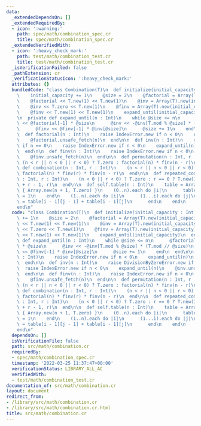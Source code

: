 ```yaml
---
data:
  _extendedDependsOn: []
  _extendedRequiredBy:
  - icon: ':warning:'
    path: spec/math/combination_spec.cr
    title: spec/math/combination_spec.cr
  _extendedVerifiedWith:
  - icon: ':heavy_check_mark:'
    path: test/math/combination_test.cr
    title: test/math/combination_test.cr
  _isVerificationFailed: false
  _pathExtension: cr
  _verificationStatusIcon: ':heavy_check_mark:'
  attributes: {}
  bundledCode: "class Combination(T)\n  def initialize(initial_capacity : Int = 2)\n\
    \    initial_capacity += 1\n    @size = 2\n    @factorial = Array(T).new(initial_capacity)\n\
    \    @factorial << T.new(1) << T.new(1)\n    @inv = Array(T).new(initial_capacity)\n\
    \    @inv << T.zero << T.new(1)\n    @finv = Array(T).new(initial_capacity)\n\
    \    @finv << T.new(1) << T.new(1)\n    expand_until(initial_capacity)\n  end\n\
    \n  private def expand_until(n : Int)\n    while @size <= n\n      @factorial\
    \ << @factorial[-1] * @size\n      @inv << -@inv[T.mod % @size] * (T.mod // @size)\n\
    \      @finv << @finv[-1] * @inv[@size]\n      @size += 1\n    end\n  end\n\n\
    \  def factorial(n : Int)\n    raise IndexError.new if n < 0\n    expand_until(n)\n\
    \    @factorial.unsafe_fetch(n)\n  end\n\n  def inv(n : Int)\n    raise DivisionByZeroError.new\
    \ if n == 0\n    raise IndexError.new if n < 0\n    expand_until(n)\n    @inv.unsafe_fetch(n)\n\
    \  end\n\n  def finv(n : Int)\n    raise IndexError.new if n < 0\n    expand_until(n)\n\
    \    @finv.unsafe_fetch(n)\n  end\n\n  def permutation(n : Int, r : Int)\n   \
    \ (n < r || n < 0 || r < 0) ? T.zero : factorial(n) * finv(n - r)\n  end\n\n \
    \ def combination(n : Int, r : Int)\n    (n < r || n < 0 || r < 0) ? T.zero :\
    \ factorial(n) * finv(r) * finv(n - r)\n  end\n\n  def repeated_combination(n\
    \ : Int, r : Int)\n    (n < 0 || r < 0) ? T.zero : r == 0 ? T.new(1) : combination(n\
    \ + r - 1, r)\n  end\n\n  def self.table(n : Int)\n    table = Array.new(n + 1)\
    \ { Array.new(n + 1, T.zero) }\n    (0..n).each do |i|\n      table[i][0] = table[i][i]\
    \ = 1\n    end\n    (1..n).each do |i|\n      (1...i).each do |j|\n        table[i][j]\
    \ = table[i - 1][j - 1] + table[i - 1][j]\n      end\n    end\n    table\n  end\n\
    end\n"
  code: "class Combination(T)\n  def initialize(initial_capacity : Int = 2)\n    initial_capacity\
    \ += 1\n    @size = 2\n    @factorial = Array(T).new(initial_capacity)\n    @factorial\
    \ << T.new(1) << T.new(1)\n    @inv = Array(T).new(initial_capacity)\n    @inv\
    \ << T.zero << T.new(1)\n    @finv = Array(T).new(initial_capacity)\n    @finv\
    \ << T.new(1) << T.new(1)\n    expand_until(initial_capacity)\n  end\n\n  private\
    \ def expand_until(n : Int)\n    while @size <= n\n      @factorial << @factorial[-1]\
    \ * @size\n      @inv << -@inv[T.mod % @size] * (T.mod // @size)\n      @finv\
    \ << @finv[-1] * @inv[@size]\n      @size += 1\n    end\n  end\n\n  def factorial(n\
    \ : Int)\n    raise IndexError.new if n < 0\n    expand_until(n)\n    @factorial.unsafe_fetch(n)\n\
    \  end\n\n  def inv(n : Int)\n    raise DivisionByZeroError.new if n == 0\n  \
    \  raise IndexError.new if n < 0\n    expand_until(n)\n    @inv.unsafe_fetch(n)\n\
    \  end\n\n  def finv(n : Int)\n    raise IndexError.new if n < 0\n    expand_until(n)\n\
    \    @finv.unsafe_fetch(n)\n  end\n\n  def permutation(n : Int, r : Int)\n   \
    \ (n < r || n < 0 || r < 0) ? T.zero : factorial(n) * finv(n - r)\n  end\n\n \
    \ def combination(n : Int, r : Int)\n    (n < r || n < 0 || r < 0) ? T.zero :\
    \ factorial(n) * finv(r) * finv(n - r)\n  end\n\n  def repeated_combination(n\
    \ : Int, r : Int)\n    (n < 0 || r < 0) ? T.zero : r == 0 ? T.new(1) : combination(n\
    \ + r - 1, r)\n  end\n\n  def self.table(n : Int)\n    table = Array.new(n + 1)\
    \ { Array.new(n + 1, T.zero) }\n    (0..n).each do |i|\n      table[i][0] = table[i][i]\
    \ = 1\n    end\n    (1..n).each do |i|\n      (1...i).each do |j|\n        table[i][j]\
    \ = table[i - 1][j - 1] + table[i - 1][j]\n      end\n    end\n    table\n  end\n\
    end\n"
  dependsOn: []
  isVerificationFile: false
  path: src/math/combination.cr
  requiredBy:
  - spec/math/combination_spec.cr
  timestamp: '2022-03-25 11:37:47+00:00'
  verificationStatus: LIBRARY_ALL_AC
  verifiedWith:
  - test/math/combination_test.cr
documentation_of: src/math/combination.cr
layout: document
redirect_from:
- /library/src/math/combination.cr
- /library/src/math/combination.cr.html
title: src/math/combination.cr
---
```

